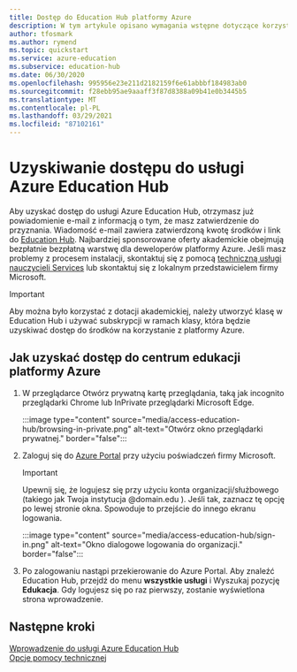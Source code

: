 ```yaml
---
title: Dostęp do Education Hub platformy Azure
description: W tym artykule opisano wymagania wstępne dotyczące korzystania z centrum usług Azure Education.
author: tfosmark
ms.author: rymend
ms.topic: quickstart
ms.service: azure-education
ms.subservice: education-hub
ms.date: 06/30/2020
ms.openlocfilehash: 995956e23e211d2182159f6e61abbbf184983ab0
ms.sourcegitcommit: f28ebb95ae9aaaff3f87d8388a09b41e0b3445b5
ms.translationtype: MT
ms.contentlocale: pl-PL
ms.lasthandoff: 03/29/2021
ms.locfileid: "87102161"
---
```

# <a name="accessing-the-azure-education-hub"></a>Uzyskiwanie dostępu do usługi Azure Education Hub

Aby uzyskać dostęp do usługi Azure Education Hub, otrzymasz już powiadomienie e-mail z informacją o tym, że masz zatwierdzenie do przyznania. Wiadomość e-mail zawiera zatwierdzoną kwotę środków i link do [Education Hub](https://aka.ms/startedu). Najbardziej sponsorowane oferty akademickie obejmują bezpłatnie bezpłatną warstwę dla deweloperów platformy Azure. Jeśli masz problemy z procesem instalacji, skontaktuj się z pomocą [techniczną usługi nauczycieli Services](mailto:azuredu@microsoft.com) lub skontaktuj się z lokalnym przedstawicielem firmy Microsoft.

> [!IMPORTANT]
> Aby można było korzystać z dotacji akademickiej, należy utworzyć klasę w Education Hub i używać subskrypcji w ramach klasy, która będzie uzyskiwać dostęp do środków na korzystanie z platformy Azure.

## <a name="how-to-access-the-azure-education-hub"></a>Jak uzyskać dostęp do centrum edukacji platformy Azure

1. W przeglądarce Otwórz prywatną kartę przeglądania, taką jak incognito przeglądarki Chrome lub InPrivate przeglądarki Microsoft Edge.

    :::image type="content" source="media/access-education-hub/browsing-in-private.png" alt-text="Otwórz okno przeglądarki prywatnej." border="false":::

1. Zaloguj się do [Azure Portal](https://portal.azure.com) przy użyciu poświadczeń firmy Microsoft.

   > [!IMPORTANT]
   > Upewnij się, że logujesz się przy użyciu konta organizacji/służbowego (takiego jak Twoja instytucja @domain.edu ). Jeśli tak, zaznacz tę opcję po lewej stronie okna. Spowoduje to przejście do innego ekranu logowania.

    :::image type="content" source="media/access-education-hub/sign-in.png" alt-text="Okno dialogowe logowania do organizacji." border="false":::

1. Po zalogowaniu nastąpi przekierowanie do Azure Portal. Aby znaleźć Education Hub, przejdź do menu **wszystkie usługi** i Wyszukaj pozycję **Edukacja**.
   Gdy logujesz się po raz pierwszy, zostanie wyświetlona strona wprowadzenie.

## <a name="next-steps"></a>Następne kroki

[Wprowadzenie do usługi Azure Education Hub](get-started-education-hub.md)  
[Opcje pomocy technicznej](educator-service-desk.md)
